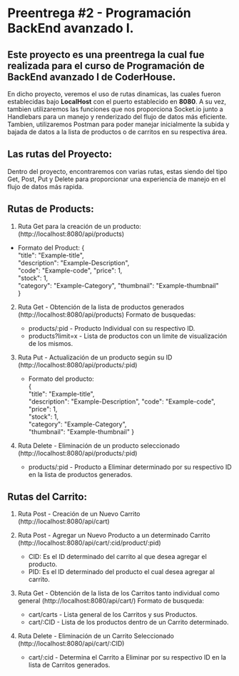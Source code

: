 # Preentrega #2 - Programación BackEnd avanzado I.

## Este proyecto es una preentrega la cual fue realizada para el curso de Programación de BackEnd avanzado I de CoderHouse.
En dicho proyecto, veremos el uso de rutas dinamicas, las cuales fueron establecidas bajo **LocalHost** con el puerto establecido en **8080**. A su vez, tambien utilizaremos las funciones que nos proporciona Socket.io junto a Handlebars para un manejo y renderizado del flujo de datos más eficiente.
Tambien, utilizaremos Postman para poder manejar inicialmente la subida y bajada de datos a la lista de productos o de carritos en su respectiva área.

## Las rutas del Proyecto:
Dentro del proyecto, encontraremos con varias rutas, estas siendo del tipo Get, Post, Put y Delete para proporcionar una experiencia de manejo en el flujo de datos más rapida.


## **Rutas de Products**:

1. Ruta Get para la creación de un producto: (http://localhost:8080/api/products)
  - Formato del Product:
    {                                                                                                                                                                               
    "title": "Example-title",                                                                                                                                                              
    "description": "Example-Description",                                                                                                                                                        
    "code": "Example-code",
    "price": 1,                                                                                                                                                        
    "stock": 1,                                                                                                                                                                 
    "category": "Example-Category",
    "thumbnail": "Example-thumbnail"                                                                                                                                                         
  }
  
2. Ruta Get - Obtención de la lista de productos generados (http://localhost:8080/api/products)
   Formato de busquedas:
     - products/:pid - Producto Individual con su respectivo ID.
     - products?limit=x - Lista de productos con un limite de visualización de los mismos.

3. Ruta Put - Actualización de un producto según su ID (http://localhost:8080/api/products/:pid)
   - Formato del producto:                                                                                                                                                        
    {                                                                                                                                                                               
    "title": "Example-title",                                                                                                                                                              
    "description": "Example-Description",
    "code": "Example-code",                                                                                                                                                        
    "price": 1,                                                                                                                                                        
    "stock": 1,                                                                                                                                                                 
    "category": "Example-Category",                                                                                                                                                       
    "thumbnail": "Example-thumbnail"
  }

4. Ruta Delete -  Eliminación de un producto seleccionado (http://localhost:8080/api/products/:pid)
   - products/:pid - Producto a Eliminar determinado por su respectivo ID en la lista de productos generados.


## **Rutas del Carrito**:

1. Ruta Post - Creación de un Nuevo Carrito (http://localhost:8080/api/cart)

2. Ruta Post - Agregar un Nuevo Producto a un determinado Carrito (http://localhost:8080/api/cart/:cid/product/:pid)
   - CID: Es el ID determinado del carrito al que desea agregar el producto.
   - PID: Es el ID determinado del producto el cual desea agregar al carrito.

3. Ruta Get - Obtención de la lista de los Carritos tanto individual como general (http://localhost:8080/api/cart/)
   Formato de busqueda:
   - cart/carts - Lista general de los Carritos y sus Productos.
   - cart/:CID - Lista de los productos dentro de un Carrito determinado.
  
4. Ruta Delete - Eliminación de un Carrito Seleccionado (http://localhost:8080/api/cart/:CID)
   - cart/:cid - Determina el Carrito a Eliminar por su respectivo ID en la lista de Carritos generados.

